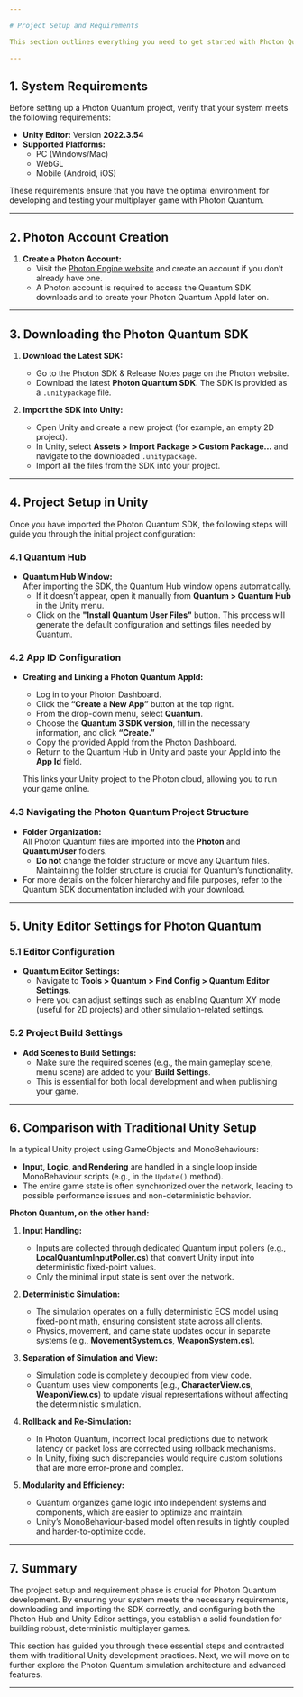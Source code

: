 ```yaml
---

# Project Setup and Requirements

This section outlines everything you need to get started with Photon Quantum, including the system requirements, project creation, SDK download, and how to configure your Unity project for Quantum development. This guide is intended for intermediate Unity developers learning Photon Quantum.

---
```


## 1. System Requirements

Before setting up a Photon Quantum project, verify that your system meets the following requirements:

- **Unity Editor:** Version **2022.3.54**  
- **Supported Platforms:**
  - PC (Windows/Mac)
  - WebGL
  - Mobile (Android, iOS)

These requirements ensure that you have the optimal environment for developing and testing your multiplayer game with Photon Quantum.

---

## 2. Photon Account Creation

1. **Create a Photon Account:**  
   - Visit the [Photon Engine website](https://www.photonengine.com/) and create an account if you don’t already have one.
   - A Photon account is required to access the Quantum SDK downloads and to create your Photon Quantum AppId later on.

---

## 3. Downloading the Photon Quantum SDK

1. **Download the Latest SDK:**  
   - Go to the Photon SDK & Release Notes page on the Photon website.
   - Download the latest **Photon Quantum SDK**. The SDK is provided as a `.unitypackage` file.
   
2. **Import the SDK into Unity:**
   - Open Unity and create a new project (for example, an empty 2D project).
   - In Unity, select **Assets > Import Package > Custom Package…** and navigate to the downloaded `.unitypackage`.
   - Import all the files from the SDK into your project.

---

## 4. Project Setup in Unity

Once you have imported the Photon Quantum SDK, the following steps will guide you through the initial project configuration:

### 4.1 Quantum Hub

- **Quantum Hub Window:**  
  After importing the SDK, the Quantum Hub window opens automatically.  
  - If it doesn’t appear, open it manually from **Quantum > Quantum Hub** in the Unity menu.
  - Click on the **"Install Quantum User Files"** button. This process will generate the default configuration and settings files needed by Quantum.

### 4.2 App ID Configuration

- **Creating and Linking a Photon Quantum AppId:**
  - Log in to your Photon Dashboard.
  - Click the **“Create a New App”** button at the top right.
  - From the drop-down menu, select **Quantum**.
  - Choose the **Quantum 3 SDK version**, fill in the necessary information, and click **“Create.”**
  - Copy the provided AppId from the Photon Dashboard.
  - Return to the Quantum Hub in Unity and paste your AppId into the **App Id** field.
  
  This links your Unity project to the Photon cloud, allowing you to run your game online.

### 4.3 Navigating the Photon Quantum Project Structure

- **Folder Organization:**  
  All Photon Quantum files are imported into the **Photon** and **QuantumUser** folders.  
  - **Do not** change the folder structure or move any Quantum files. Maintaining the folder structure is crucial for Quantum’s functionality.
- For more details on the folder hierarchy and file purposes, refer to the Quantum SDK documentation included with your download.

---

## 5. Unity Editor Settings for Photon Quantum

### 5.1 Editor Configuration

- **Quantum Editor Settings:**  
  - Navigate to **Tools > Quantum > Find Config > Quantum Editor Settings**.
  - Here you can adjust settings such as enabling Quantum XY mode (useful for 2D projects) and other simulation-related settings.
  
### 5.2 Project Build Settings

- **Add Scenes to Build Settings:**  
  - Make sure the required scenes (e.g., the main gameplay scene, menu scene) are added to your **Build Settings**.  
  - This is essential for both local development and when publishing your game.

---

## 6. Comparison with Traditional Unity Setup

In a typical Unity project using GameObjects and MonoBehaviours:

- **Input, Logic, and Rendering** are handled in a single loop inside MonoBehaviour scripts (e.g., in the `Update()` method).  
- The entire game state is often synchronized over the network, leading to possible performance issues and non-deterministic behavior.

**Photon Quantum, on the other hand:**

1. **Input Handling:**
   - Inputs are collected through dedicated Quantum input pollers (e.g., **LocalQuantumInputPoller.cs**) that convert Unity input into deterministic fixed-point values.
   - Only the minimal input state is sent over the network.

2. **Deterministic Simulation:**
   - The simulation operates on a fully deterministic ECS model using fixed-point math, ensuring consistent state across all clients.
   - Physics, movement, and game state updates occur in separate systems (e.g., **MovementSystem.cs**, **WeaponSystem.cs**).

3. **Separation of Simulation and View:**
   - Simulation code is completely decoupled from view code.
   - Quantum uses view components (e.g., **CharacterView.cs**, **WeaponView.cs**) to update visual representations without affecting the deterministic simulation.

4. **Rollback and Re-Simulation:**
   - In Photon Quantum, incorrect local predictions due to network latency or packet loss are corrected using rollback mechanisms.
   - In Unity, fixing such discrepancies would require custom solutions that are more error-prone and complex.

5. **Modularity and Efficiency:**
   - Quantum organizes game logic into independent systems and components, which are easier to optimize and maintain.
   - Unity’s MonoBehaviour-based model often results in tightly coupled and harder-to-optimize code.

---

## 7. Summary

The project setup and requirement phase is crucial for Photon Quantum development. By ensuring your system meets the necessary requirements, downloading and importing the SDK correctly, and configuring both the Photon Hub and Unity Editor settings, you establish a solid foundation for building robust, deterministic multiplayer games.

This section has guided you through these essential steps and contrasted them with traditional Unity development practices. Next, we will move on to further explore the Photon Quantum simulation architecture and advanced features.

---
